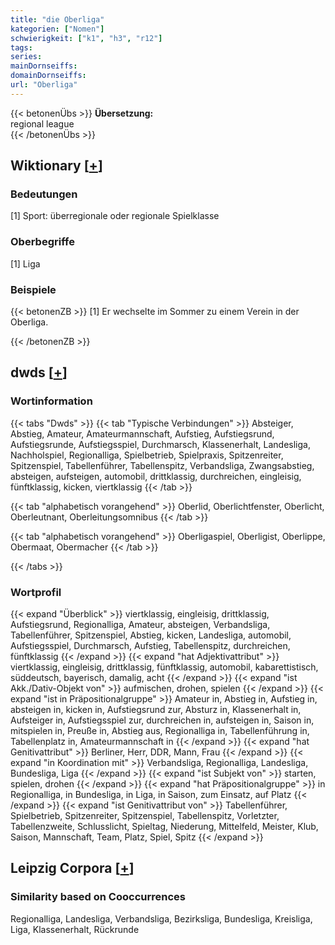 ```yaml
---
title: "die Oberliga"
kategorien: ["Nomen"]
schwierigkeit: ["k1", "h3", "r12"]
tags:
series:
mainDornseiffs:
domainDornseiffs:
url: "Oberliga"
---
```


{{< betonenÜbs >}}
**Übersetzung:**  
regional league  
{{< /betonenÜbs >}}

## Wiktionary [[+](https://de.wiktionary.org/wiki/Oberliga)]

### Bedeutungen
[1] Sport: überregionale oder regionale Spielklasse  

### Oberbegriffe
[1] Liga  

### Beispiele
{{< betonenZB >}}
[1] Er wechselte im Sommer zu einem Verein in der Oberliga.  

{{< /betonenZB >}}


## dwds [[+](https://www.dwds.de/wb/Oberliga)]

### Wortinformation
{{< tabs "Dwds" >}}
{{< tab "Typische Verbindungen" >}}
Absteiger, Abstieg, Amateur, Amateurmannschaft, Aufstieg, Aufstiegsrund, Aufstiegsrunde, Aufstiegsspiel, Durchmarsch, Klassenerhalt, Landesliga, Nachholspiel, Regionalliga, Spielbetrieb, Spielpraxis, Spitzenreiter, Spitzenspiel, Tabellenführer, Tabellenspitz, Verbandsliga, Zwangsabstieg, absteigen, aufsteigen, automobil, drittklassig, durchreichen, eingleisig, fünftklassig, kicken, viertklassig
{{< /tab >}}

{{< tab "alphabetisch vorangehend" >}}
Oberlid, Oberlichtfenster, Oberlicht, Oberleutnant, Oberleitungsomnibus
{{< /tab >}}

{{< tab "alphabetisch vorangehend" >}}
Oberligaspiel, Oberligist, Oberlippe, Obermaat, Obermacher
{{< /tab >}}

{{< /tabs >}}

### Wortprofil
{{< expand "Überblick" >}} viertklassig, eingleisig, drittklassig, Aufstiegsrund, Regionalliga, Amateur, absteigen, Verbandsliga, Tabellenführer, Spitzenspiel, Abstieg, kicken, Landesliga, automobil, Aufstiegsspiel, Durchmarsch, Aufstieg, Tabellenspitz, durchreichen, fünftklassig {{< /expand >}}
{{< expand "hat Adjektivattribut" >}} viertklassig, eingleisig, drittklassig, fünftklassig, automobil, kabarettistisch, süddeutsch, bayerisch, damalig, acht {{< /expand >}}
{{< expand "ist Akk./Dativ-Objekt von" >}} aufmischen, drohen, spielen {{< /expand >}}
{{< expand "ist in Präpositionalgruppe" >}} Amateur in, Abstieg in, Aufstieg in, absteigen in, kicken in, Aufstiegsrund zur, Absturz in, Klassenerhalt in, Aufsteiger in, Aufstiegsspiel zur, durchreichen in, aufsteigen in, Saison in, mitspielen in, Preuße in, Abstieg aus, Regionalliga in, Tabellenführung in, Tabellenplatz in, Amateurmannschaft in {{< /expand >}}
{{< expand "hat Genitivattribut" >}} Berliner, Herr, DDR, Mann, Frau {{< /expand >}}
{{< expand "in Koordination mit" >}} Verbandsliga, Regionalliga, Landesliga, Bundesliga, Liga {{< /expand >}}
{{< expand "ist Subjekt von" >}} starten, spielen, drohen {{< /expand >}}
{{< expand "hat Präpositionalgruppe" >}} in Regionalliga, in Bundesliga, in Liga, in Saison, zum Einsatz, auf Platz {{< /expand >}}
{{< expand "ist Genitivattribut von" >}} Tabellenführer, Spielbetrieb, Spitzenreiter, Spitzenspiel, Tabellenspitz, Vorletzter, Tabellenzweite, Schlusslicht, Spieltag, Niederung, Mittelfeld, Meister, Klub, Saison, Mannschaft, Team, Platz, Spiel, Spitz {{< /expand >}}

## Leipzig Corpora [[+](https://corpora.uni-leipzig.de/en/res?word=Oberliga&corpusId=deu_newscrawl-public_2018)]


### Similarity based on Cooccurrences
Regionalliga, Landesliga, Verbandsliga, Bezirksliga, Bundesliga, Kreisliga, Liga, Klassenerhalt, Rückrunde

